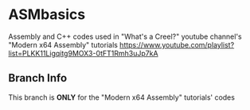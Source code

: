 # ASMbasics
Assembly and C++ codes used in "What's a Creel?" youtube channel's "Modern x64 Assembly" tutorials https://www.youtube.com/playlist?list=PLKK11Ligqitg9MOX3-0tFT1Rmh3uJp7kA

## Branch Info
This branch is **ONLY** for the "Modern x64 Assembly" tutorials' codes
